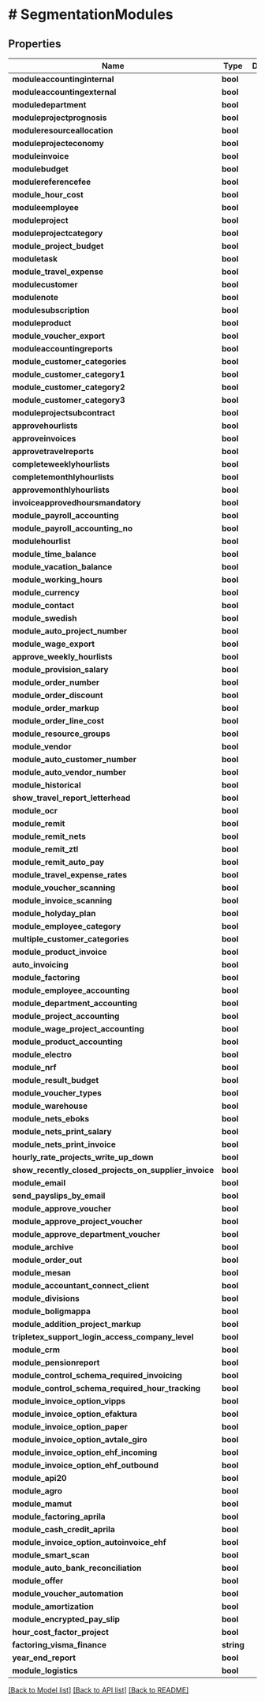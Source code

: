 # # SegmentationModules

## Properties

Name | Type | Description | Notes
------------ | ------------- | ------------- | -------------
**moduleaccountinginternal** | **bool** |  | [optional]
**moduleaccountingexternal** | **bool** |  | [optional]
**moduledepartment** | **bool** |  | [optional]
**moduleprojectprognosis** | **bool** |  | [optional]
**moduleresourceallocation** | **bool** |  | [optional]
**moduleprojecteconomy** | **bool** |  | [optional]
**moduleinvoice** | **bool** |  | [optional]
**modulebudget** | **bool** |  | [optional]
**modulereferencefee** | **bool** |  | [optional]
**module_hour_cost** | **bool** |  | [optional]
**moduleemployee** | **bool** |  | [optional]
**moduleproject** | **bool** |  | [optional]
**moduleprojectcategory** | **bool** |  | [optional]
**module_project_budget** | **bool** |  | [optional]
**moduletask** | **bool** |  | [optional]
**module_travel_expense** | **bool** |  | [optional]
**modulecustomer** | **bool** |  | [optional]
**modulenote** | **bool** |  | [optional]
**modulesubscription** | **bool** |  | [optional]
**moduleproduct** | **bool** |  | [optional]
**module_voucher_export** | **bool** |  | [optional]
**moduleaccountingreports** | **bool** |  | [optional]
**module_customer_categories** | **bool** |  | [optional]
**module_customer_category1** | **bool** |  | [optional]
**module_customer_category2** | **bool** |  | [optional]
**module_customer_category3** | **bool** |  | [optional]
**moduleprojectsubcontract** | **bool** |  | [optional]
**approvehourlists** | **bool** |  | [optional]
**approveinvoices** | **bool** |  | [optional]
**approvetravelreports** | **bool** |  | [optional]
**completeweeklyhourlists** | **bool** |  | [optional]
**completemonthlyhourlists** | **bool** |  | [optional]
**approvemonthlyhourlists** | **bool** |  | [optional]
**invoiceapprovedhoursmandatory** | **bool** |  | [optional]
**module_payroll_accounting** | **bool** |  | [optional]
**module_payroll_accounting_no** | **bool** |  | [optional]
**modulehourlist** | **bool** |  | [optional]
**module_time_balance** | **bool** |  | [optional]
**module_vacation_balance** | **bool** |  | [optional]
**module_working_hours** | **bool** |  | [optional]
**module_currency** | **bool** |  | [optional]
**module_contact** | **bool** |  | [optional]
**module_swedish** | **bool** |  | [optional]
**module_auto_project_number** | **bool** |  | [optional]
**module_wage_export** | **bool** |  | [optional]
**approve_weekly_hourlists** | **bool** |  | [optional]
**module_provision_salary** | **bool** |  | [optional]
**module_order_number** | **bool** |  | [optional]
**module_order_discount** | **bool** |  | [optional]
**module_order_markup** | **bool** |  | [optional]
**module_order_line_cost** | **bool** |  | [optional]
**module_resource_groups** | **bool** |  | [optional]
**module_vendor** | **bool** |  | [optional]
**module_auto_customer_number** | **bool** |  | [optional]
**module_auto_vendor_number** | **bool** |  | [optional]
**module_historical** | **bool** |  | [optional]
**show_travel_report_letterhead** | **bool** |  | [optional]
**module_ocr** | **bool** |  | [optional]
**module_remit** | **bool** |  | [optional]
**module_remit_nets** | **bool** |  | [optional]
**module_remit_ztl** | **bool** |  | [optional]
**module_remit_auto_pay** | **bool** |  | [optional]
**module_travel_expense_rates** | **bool** |  | [optional]
**module_voucher_scanning** | **bool** |  | [optional]
**module_invoice_scanning** | **bool** |  | [optional]
**module_holyday_plan** | **bool** |  | [optional]
**module_employee_category** | **bool** |  | [optional]
**multiple_customer_categories** | **bool** |  | [optional]
**module_product_invoice** | **bool** |  | [optional]
**auto_invoicing** | **bool** |  | [optional]
**module_factoring** | **bool** |  | [optional]
**module_employee_accounting** | **bool** |  | [optional]
**module_department_accounting** | **bool** |  | [optional]
**module_project_accounting** | **bool** |  | [optional]
**module_wage_project_accounting** | **bool** |  | [optional]
**module_product_accounting** | **bool** |  | [optional]
**module_electro** | **bool** |  | [optional]
**module_nrf** | **bool** |  | [optional]
**module_result_budget** | **bool** |  | [optional]
**module_voucher_types** | **bool** |  | [optional]
**module_warehouse** | **bool** |  | [optional]
**module_nets_eboks** | **bool** |  | [optional]
**module_nets_print_salary** | **bool** |  | [optional]
**module_nets_print_invoice** | **bool** |  | [optional]
**hourly_rate_projects_write_up_down** | **bool** |  | [optional]
**show_recently_closed_projects_on_supplier_invoice** | **bool** |  | [optional]
**module_email** | **bool** |  | [optional]
**send_payslips_by_email** | **bool** |  | [optional]
**module_approve_voucher** | **bool** |  | [optional]
**module_approve_project_voucher** | **bool** |  | [optional]
**module_approve_department_voucher** | **bool** |  | [optional]
**module_archive** | **bool** |  | [optional]
**module_order_out** | **bool** |  | [optional]
**module_mesan** | **bool** |  | [optional]
**module_accountant_connect_client** | **bool** |  | [optional]
**module_divisions** | **bool** |  | [optional]
**module_boligmappa** | **bool** |  | [optional]
**module_addition_project_markup** | **bool** |  | [optional]
**tripletex_support_login_access_company_level** | **bool** |  | [optional]
**module_crm** | **bool** |  | [optional]
**module_pensionreport** | **bool** |  | [optional]
**module_control_schema_required_invoicing** | **bool** |  | [optional]
**module_control_schema_required_hour_tracking** | **bool** |  | [optional]
**module_invoice_option_vipps** | **bool** |  | [optional]
**module_invoice_option_efaktura** | **bool** |  | [optional]
**module_invoice_option_paper** | **bool** |  | [optional]
**module_invoice_option_avtale_giro** | **bool** |  | [optional]
**module_invoice_option_ehf_incoming** | **bool** |  | [optional]
**module_invoice_option_ehf_outbound** | **bool** |  | [optional]
**module_api20** | **bool** |  | [optional]
**module_agro** | **bool** |  | [optional]
**module_mamut** | **bool** |  | [optional]
**module_factoring_aprila** | **bool** |  | [optional]
**module_cash_credit_aprila** | **bool** |  | [optional]
**module_invoice_option_autoinvoice_ehf** | **bool** |  | [optional]
**module_smart_scan** | **bool** |  | [optional]
**module_auto_bank_reconciliation** | **bool** |  | [optional]
**module_offer** | **bool** |  | [optional]
**module_voucher_automation** | **bool** |  | [optional]
**module_amortization** | **bool** |  | [optional]
**module_encrypted_pay_slip** | **bool** |  | [optional]
**hour_cost_factor_project** | **bool** |  | [optional]
**factoring_visma_finance** | **string** |  | [optional]
**year_end_report** | **bool** |  | [optional]
**module_logistics** | **bool** |  | [optional]

[[Back to Model list]](../../README.md#models) [[Back to API list]](../../README.md#endpoints) [[Back to README]](../../README.md)

